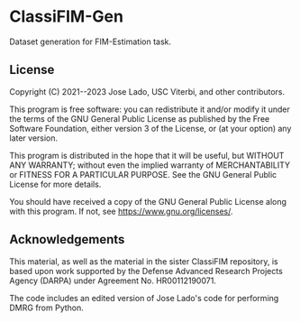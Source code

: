 # ClassiFIM-Gen
Dataset generation for FIM-Estimation task.

## License
Copyright (C) 2021--2023 Jose Lado, USC Viterbi, and other contributors.

This program is free software: you can redistribute it and/or modify
it under the terms of the GNU General Public License as published by
the Free Software Foundation, either version 3 of the License, or
(at your option) any later version.

This program is distributed in the hope that it will be useful,
but WITHOUT ANY WARRANTY; without even the implied warranty of
MERCHANTABILITY or FITNESS FOR A PARTICULAR PURPOSE.  See the
GNU General Public License for more details.

You should have received a copy of the GNU General Public License
along with this program.  If not, see <https://www.gnu.org/licenses/>.

## Acknowledgements
This material, as well as the material in the sister ClassiFIM repository,
is based upon work supported by the Defense Advanced Research
Projects Agency (DARPA) under Agreement No. HR00112190071.

The code includes an edited version of Jose Lado's code for performing DMRG
from Python.

